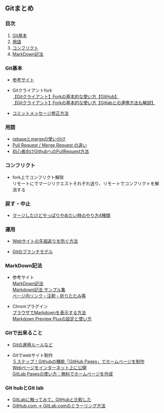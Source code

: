 ## Gitまとめ

### 目次
1. [Git基本](#Git基本)  
1. [用語](#用語)
1. [コンフリクト](#コンフリクト)  
1. [MarkDown記法](#MarkDown記法)

### Git基本
* [参考サイト](https://guides.github.com/activities/hello-world/)  

* Gitクライアントfork  
[【Gitクライアント】Forkの基本的な使い方【GitHub】](https://www.yutaliberty.com/2019/06/06/git/2320/)  
[【Gitクライアント】Forkの基本的な使い方【Gitlabとの連携方法も解説】](https://www.yutaliberty.com/2019/03/19/prog/1244/)  

* [コミットメッセージ修正方法](https://www.granfairs.com/blog/staff/git-commit-fix)  

### 用語
* [rebaseとmergeの使い分け](https://blog.codecamp.jp/git_rebase)  
* [Pull Request / Merge Request の違い](https://qiita.com/pink/items/8ab3ecc270a9a7db46b4)  
* [初心者向けGithubへのPullRequest方法](https://qiita.com/samurairunner/items/7442521bce2d6ac9330b)

### コンフリクト
* fork上でコンフリクト解除  
リモートにでマージリクエストそれぞれ送り、リモートでコンフリクトを解消する  

### 戻す・中止
* [マージしたけどやっぱりやめたい時のやり方4種類](https://qiita.com/chihiro/items/5dd671aa6f1c332986a7)

### 運用
* [Webサイトの先祖返りを防ぐ方法](https://www.non-standardworld.co.jp/20160/)  

* [Gitのブランチモデル](https://qiita.com/tomk79/items/763dbe5bbb68a8762f30)  

### MarkDown記法
* 参考サイト  
[MarkDown記法](https://qiita.com/Blueman81/items/72ca43681d16d44e21ad)  
[Markdown記法 サンプル集](https://qiita.com/tbpgr/items/989c6badefff69377da7)  
[ページ内リンク・注釈・折りたたみ等](https://qiita.com/aymikmts/items/71e550bf2c10f36883e9)

* Chromプラグイン  
[ブラウザでMarkdownを表示する方法](https://qiita.com/SUZUKI_Masaya/items/6476dbbcb3e369640c78)  
[Markdown Preview Plusの設定と使い方](https://step-learn.com/markdown/20140904-preview.html)  

### Gitで出来ること
* [Gitの運用ルールなど](https://qiita.com/legitwhiz/items/360eb08049ff8eb119b0)  

* Gitでwebサイト制作  
[５ステップ！Githubの機能「GitHub Pages」でホームページを制作](https://ferret-plus.com/5875)  
[Webページをインターネット上に公開](https://prog-8.com/docs/github-pages)  
[GitLab Pagesの使い方｜無料でホームページを作成](https://www.boost-on.net/2551)

### Git hubとGit lab
* [GitLabに触ってみて、GitHubと比較した](https://qiita.com/developer-kikikaikai/items/3fd1277a9a5778000638)
* [GitHub.com -> GitLab.comのミラーリング方法](https://qiita.com/hiroponz/items/b888ca49ebfee63f289e)
